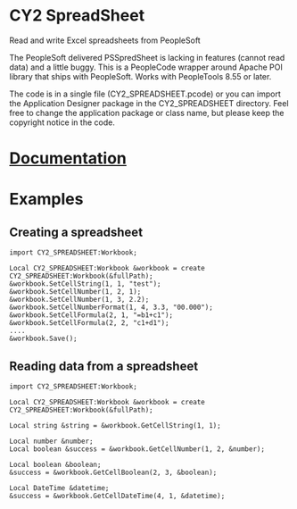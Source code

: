 # CY2 SpreadSheet
Read and write Excel spreadsheets from PeopleSoft

The PeopleSoft delivered PSSpredSheet is lacking in features (cannot read data) and a little buggy.  This is a PeopleCode wrapper around Apache POI library that ships with PeopleSoft. Works with PeopleTools 8.55 or later.

The code is in a single file (CY2_SPREADSHEET.pcode) or you can import the Application Designer package in the CY2_SPREADSHEET directory. Feel free to change the application package or class name, but please keep the copyright notice in the code.

# [Documentation](Documentation.md)
# Examples
## Creating a spreadsheet
```
import CY2_SPREADSHEET:Workbook;

Local CY2_SPREADSHEET:Workbook &workbook = create CY2_SPREADSHEET:Workbook(&fullPath);
&workbook.SetCellString(1, 1, "test");
&workbook.SetCellNumber(1, 2, 1);
&workbook.SetCellNumber(1, 3, 2.2);
&workbook.SetCellNumberFormat(1, 4, 3.3, "00.000");
&workbook.SetCellFormula(2, 1, "=b1+c1");
&workbook.SetCellFormula(2, 2, "c1+d1");
....
&workbook.Save();
```

## Reading data from a spreadsheet
```
import CY2_SPREADSHEET:Workbook;

Local CY2_SPREADSHEET:Workbook &workbook = create CY2_SPREADSHEET:Workbook(&fullPath);

Local string &string = &workbook.GetCellString(1, 1);

Local number &number;
Local boolean &success = &workbook.GetCellNumber(1, 2, &number);

Local boolean &boolean;
&success = &workbook.GetCellBoolean(2, 3, &boolean);

Local DateTime &datetime;
&success = &workbook.GetCellDateTime(4, 1, &datetime);
```

